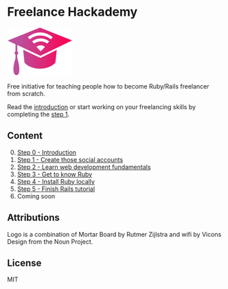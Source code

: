 # Freelance Hackademy

![/logo.svg](/logo.svg)

Free initiative for teaching people how to become Ruby/Rails freelancer from scratch.

Read the [introduction](/steps/0.md) or start working
on your freelancing skills by completing the [step 1](/steps/1.md).

## Content

0. [Step 0 - Introduction](/steps/0.md)
1. [Step 1 - Create those social accounts](/steps/1.md)
2. [Step 2 - Learn web development fundamentals](/steps/2.md)
3. [Step 3 - Get to know Ruby](/steps/3.md)
4. [Step 4 - Install Ruby locally](/steps/4.md)
5. [Step 5 - Finish Rails tutorial](/steps/5.md)
6. Coming soon

## Attributions

Logo is a combination of Mortar Board by Rutmer Zijlstra and wifi by Vicons Design from the Noun Project.

## License

MIT
